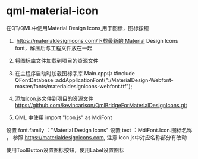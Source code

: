 # qml-material-icon
在QT/QML中使用Material Design Icons,用于图标，图标按钮
1.  https://materialdesignicons.com/下载最新的 Material Design Icons font，解压后与工程文件放在一起

2. 将图标库文件加载到项目的资源文件

3. 在主程序启动时加载图标字库
Main.cpp中
#include <QFontDatabase>
QFontDatabase::addApplicationFont(":/MaterialDesign-Webfont-master/fonts/materialdesignicons-webfont.ttf");

4. 添加icon.js文件到项目的资源文件
   https://github.com/kevincarlson/QmlBridgeForMaterialDesignIcons.git

5. QML 中使用
import  "Icon.js" as MdiFont

设置 font.family ："Material Design Icons"
设置 text ：MdiFont.Icon.图标名称 ， 参照 https://materialdesignicons.com, 注意 icon.js中对应名称部分有改动

使用ToolButton设置图标按钮，使用Label设置图标
